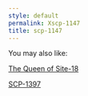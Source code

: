 ```yaml
---
style: default
permalink: Xscp-1147
title: scp-1147
---
```

You may also like:

[The Queen of Site-18](http://scp-wiki.net/the-queen-of-site-18)

[SCP-1397](http://scp-wiki.net/scp-1397)
